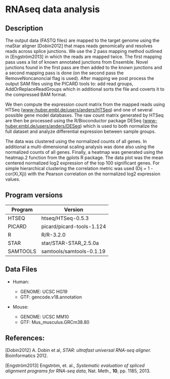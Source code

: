 # RNAseq data analysis

## Description

The output data (FASTQ files) are mapped to the target genome using the rnaStar aligner [Dobin2012] that maps reads genomically and resolves reads across splice junctions. We use the 2 pass mapping method outlined in [Engström2013] in which the reads are mapped twice. The first mapping pass uses a list of known annotated junctions from Ensemble. Novel junctions found in the first pass are then added to the known junctions and a second mapping pass is done (on the second pass the RemoveNoncanoncial flag is used). After mapping we post process the output SAM files using the PICARD tools to: add read groups, AddOrReplaceReadGroups which in additional sorts the file and coverts it to the compressed BAM format.

We then compute the expression count matrix from the mapped reads using HTSeq (www-huber.embl.de/users/anders/HTSeq) and one of several possible gene model databases. The raw count matrix generated by HTSeq are then be processed using the R/Bioconductor package DESeq (www-huber.embl.de/users/anders/DESeq) which is used to both normalize the full dataset and analyze differential expression between sample groups.

The data was clustered using the normalized counts of all genes. In additional a multi-dimensional scaling analysis was done also using the normalized counts of all genes. Finally, a heatmap was generated using the heatmap.2 function from the gplots R package. The data plot was the mean centered normalized log2 expression of the top 100 significant genes. For simple hierarchical clustering the correlation metric was used (Dij = 1 - cor(Xi,Xj)) with the Pearson correlation on the normalized log2 expression values.

## Program versions

| Program | Version |
|---------|---------|
|HTSEQ | htseq/HTSeq-0.5.3
|PICARD | picard/picard-tools-1.124
|R | R/R-3.2.0
|STAR | star/STAR-STAR_2.5.0a
|SAMTOOLS | samtools/samtools-0.1.19


## Data Files

- Human:
	- GENOME:		UCSC HG19
	- GTF: 		gencode.v18.annotation

- Mouse:
	- GENOME:		UCSC MM10
	- GTF: 		Mus_musculus.GRCm38.80

## References:

[Dobin2012] A. Dobin et al, _STAR: ultrafast universal RNA-seq aligner._ Bioinformatics 2012.

[Engström2013] Engström, et. al., _Systematic evaluation of spliced alignment programs for RNA-seq data_, Nat. Meth., **10**, pp. 1185, 2013.